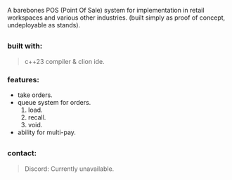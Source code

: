 A barebones POS (Point Of Sale) system for implementation in retail workspaces and various other industries. (built simply as proof of concept, undeployable as stands).
##

### built with:
> c++23 compiler & clion ide.

### features:
- take orders.
- queue system for orders.
  1. load.
  2. recall.
  3. void.
- ability for multi-pay.

##

### contact:
> Discord: Currently unavailable.
